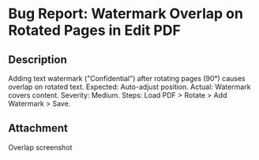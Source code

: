 # Bug Report: Watermark Overlap on Rotated Pages in Edit PDF

## Description
Adding text watermark ("Confidential") after rotating pages (90°) causes overlap on rotated text. Expected: Auto-adjust position. Actual: Watermark covers content. Severity: Medium. Steps: Load PDF > Rotate > Add Watermark > Save.

## Attachment
Overlap screenshot